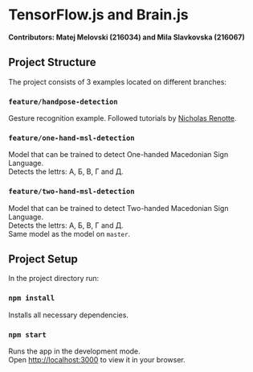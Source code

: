 # TensorFlow.js and Brain.js

<b>Contributors: Matej Melovski (216034) and Mila Slavkovska (216067)</b>

## Project Structure
The project consists of 3 examples located on different branches:

### `feature/handpose-detection`

Gesture recognition example. Followed tutorials by [Nicholas Renotte](https://www.youtube.com/c/nicholasrenotte).

### `feature/one-hand-msl-detection`
Model that can be trained to detect One-handed Macedonian Sign Language. \
Detects the lettrs: А, Б, В, Г and Д.

### `feature/two-hand-msl-detection`
Model that can be trained to detect Two-handed Macedonian Sign Language. \
Detects the lettrs: А, Б, В, Г and Д. \
Same model as the model on `master`.

## Project Setup

In the project directory run:

### `npm install`

Installs all necessary dependencies.

### `npm start`

Runs the app in the development mode.\
Open [http://localhost:3000](http://localhost:3000) to view it in your browser.
